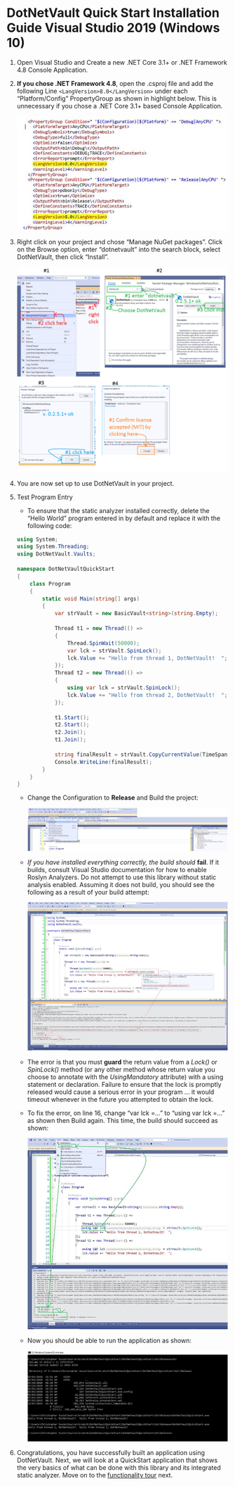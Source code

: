 # DotNetVault Quick Start Installation Guide Visual Studio 2019 (Windows 10)  
  
1. Open Visual Studio and Create a new .NET Core 3.1+ or .NET Framework 4.8 Console Application.  
2.  **If you chose .NET Framework 4.8**, open the .csproj file and add the following Line `<LangVersion>8.0</LangVersion>` under each “Platform/Config” PropertyGroup as shown in highlight below.  This is unnecessary if you chose a .NET Core 3.1+ based Console Application. 
  
     ![](https://github.com/cpsusie/DotNetVault/blob/v0.2.5.x/DotNetVaultQuickStart/dotnet_vault_install_vs2019_win/pic_1.png?raw=true)

3. Right click on your project and chose “Manage NuGet packages”.  Click on the Browse option, enter “dotnetvault” into the search block, select DotNetVault, then click “Install”.  

     ![](https://github.com/cpsusie/DotNetVault/blob/v0.2.5.x/DotNetVaultQuickStart/dotnet_vault_install_vs2019_win/pic_2.png?raw=true)
       
4. You are now set up to use DotNetVault in your project.  
  
5. Test Program Entry  
    * To ensure that the static analyzer installed correctly, delete the “Hello World” program entered in by default and replace it with the following code:  
      
     ```csharp
     using System;
     using System.Threading;
     using DotNetVault.Vaults;

     namespace DotNetVaultQuickStart
     {
         class Program
         {
             static void Main(string[] args)
             {
                 var strVault = new BasicVault<string>(string.Empty);
                
                 Thread t1 = new Thread(() =>
                 {
                     Thread.SpinWait(50000);
                     var lck = strVault.SpinLock();
                     lck.Value += "Hello from thread 1, DotNetVault!  ";
                 });
                 Thread t2 = new Thread(() =>
                 {
                     using var lck = strVault.SpinLock();
                     lck.Value += "Hello from thread 2, DotNetVault!  ";
                 });
     
                 t1.Start();
                 t2.Start();          
                 t2.Join();
                 t1.Join();
     
                 string finalResult = strVault.CopyCurrentValue(TimeSpan.FromMilliseconds(100));
                 Console.WriteLine(finalResult);
             }      
         }
     }
     ```  
 
    * Change the Configuration to **Release** and Build the project:  
    
        ![](https://github.com/cpsusie/DotNetVault/blob/v0.2.5.x/DotNetVaultQuickStart/dotnet_vault_install_vs2019_win/pic_3.png?raw=true)
          
    * *If you have installed everything correctly, the build should* **fail**.  If it builds, consult Visual Studio documentation for how to enable Roslyn Analyzers.  Do not attempt to use this library without static analysis enabled.  Assuming it does not build, you should see the following as a result of your build attempt:  
 
        ![](https://github.com/cpsusie/DotNetVault/blob/v0.2.5.x/DotNetVaultQuickStart/dotnet_vault_install_vs2019_win/pic_4.png?raw=true)
        
    * The error is that you must **guard** the return value from a *Lock()* or *SpinLock()* method (or any other method whose return value you choose to annotate with the *UsingMandatory* attribute) with a using statement or declaration.  Failure to ensure that the lock is promptly released would cause a serious error in your program … it would timeout whenever in the future you attempted to obtain the lock.  
    * To fix the error, on line 16, change “var lck =…” to “using var lck =…” as shown then Build again.  This time, the build should succeed as shown:  
    
        ![](https://github.com/cpsusie/DotNetVault/blob/v0.2.5.x/DotNetVaultQuickStart/dotnet_vault_install_vs2019_win/pic_5.png?raw=true)
          
    * Now you should be able to run the application as shown:  
    
        ![](https://github.com/cpsusie/DotNetVault/blob/v0.2.5.x/DotNetVaultQuickStart/dotnet_vault_install_vs2019_win/pic_6.png?raw=true)  
    
 6. Congratulations, you have successfully built an application using DotNetVault.  Next, we will look at a QuickStart application that shows the very basics of what can be done with this library and its integrated static analyzer.  Move on to the [functionality tour](https://github.com/cpsusie/DotNetVault/blob/v0.2.5.x/DotNetVaultQuickStart/DotNetVault%20Quick%20Start%20Functionality%20Tour%20%E2%80%93%20JetBrains%20Rider%20(Amazon%20Linux).md) next.  
 